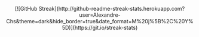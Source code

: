 <p align="center">
[![GitHub Streak](http://github-readme-streak-stats.herokuapp.com?user=Alexandre-Chs&theme=dark&hide_border=true&date_format=M%20j%5B%2C%20Y%5D)](https://git.io/streak-stats)
</p>

